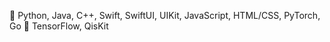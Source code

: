 👀 Python, Java, C++, Swift, SwiftUI, UIKit, JavaScript, HTML/CSS, PyTorch, Go 
🌱 TensorFlow, QisKit

<!---
sky-guy1/sky-guy1 is a ✨ special ✨ repository because its `README.md` (this file) appears on your GitHub profile.
You can click the Preview link to take a look at your changes.
--->
